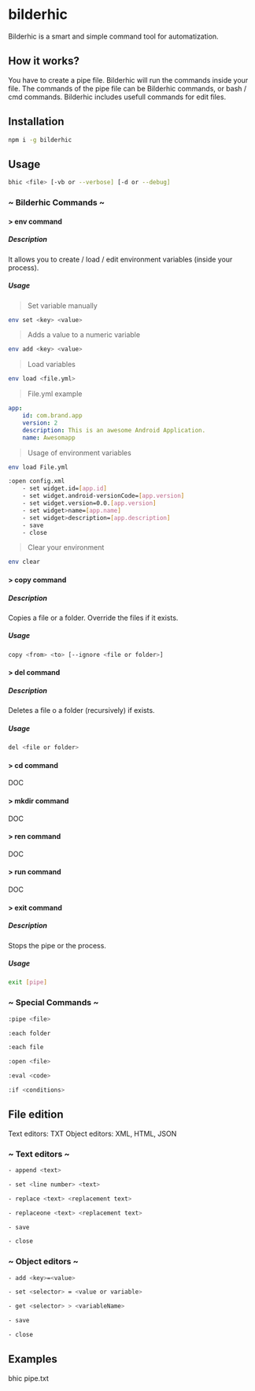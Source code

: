 # bilderhic
Bilderhic is a smart and simple command tool for automatization.

## How it works?
You have to create a pipe file.
Bilderhic will run the commands inside your file.
The commands of the pipe file can be Bilderhic commands, 
or bash / cmd commands.
Bilderhic includes usefull commands for edit files.

## Installation
```bash
npm i -g bilderhic
```

## Usage
```bash
bhic <file> [-vb or --verbose] [-d or --debug]
```

### ~ Bilderhic Commands ~

#### > env command

##### Description
It allows you to create / load / edit environment variables (inside your process).

##### Usage
> Set variable manually
```bash
env set <key> <value>
```
> Adds a value to a numeric variable
```bash
env add <key> <value>
```

> Load variables
```bash
env load <file.yml>
```

> File.yml example
```yaml
app:
    id: com.brand.app
    version: 2
    description: This is an awesome Android Application.
    name: Awesomapp
```

> Usage of environment variables
```bash
env load File.yml

:open config.xml
    - set widget.id=[app.id]
    - set widget.android-versionCode=[app.version]
    - set widget.version=0.0.[app.version]
    - set widget>name=[app.name]
    - set widget>description=[app.description]
    - save
    - close
```

> Clear your environment
```bash
env clear
```

#### > copy command

##### Description
Copies a file or a folder. Override the files if it exists.

##### Usage
```bash
copy <from> <to> [--ignore <file or folder>]
```
#### > del command

##### Description
Deletes a file o a folder (recursively) if exists.

##### Usage
```bash
del <file or folder>
```

#### > cd command
DOC

#### > mkdir command
DOC

#### > ren command
DOC

#### > run command
DOC

#### > exit command

##### Description
Stops the pipe or the process.

##### Usage
```bash
exit [pipe]
```

### ~ Special Commands ~
```bash
:pipe <file>
```
```bash
:each folder
```
```bash
:each file
```
```bash
:open <file>
```
```bash
:eval <code>
```
```bash
:if <conditions>
```

## File edition
Text editors: TXT
Object editors: XML, HTML, JSON

### ~ Text editors ~
```bash
- append <text>
```
```bash
- set <line number> <text>
```
```bash
- replace <text> <replacement text>
```
```bash
- replaceone <text> <replacement text>
```
```bash
- save
```
```bash
- close
```

### ~ Object editors ~ 
```bash
- add <key>=<value>
```
```bash
- set <selector> = <value or variable>
```
```bash
- get <selector> > <variableName>
```
```bash
- save
```
```bash
- close
```

## Examples
bhic pipe.txt

